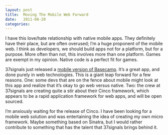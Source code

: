 ```yaml
---
layout: post
title:  Moving The Mobile Web Forward
date:   2011-08-20
categories:
---
```


I have this love/hate relationship with native mobile apps. They definitely have their place, but are often overused; I&#8217;m a huge  proponent of the mobile web. I think as developers, we should build apps not for a platform, but for a purpose. More often than not, this involves more than one platform. Games are exempt in my opinion. Native code is a perfect fit for games.

37signals just released a <a href="http://basecamphq.com/mobile">mobile version of Basecamp</a>. It&#8217;s a great app, and done purely in web technologies. This is a giant leap forward for a few reasons. One: some devs that are on the fence about mobile might look at this app and realize that it&#8217;s okay to go web versus native. Two: the crew at 37signals are creating quite a stir about their Cinco framework, which appears to be a rapid application framework for web apps, and will be open sourced.

I&#8217;m anxiously waiting for the release of Cinco. I have been looking for a mobile web solution and was entertaining the idea of creating my own micro framework. Maybe something based on Sinatra, but I would rather contribute to something that has the talent that 37signals brings behind it.
